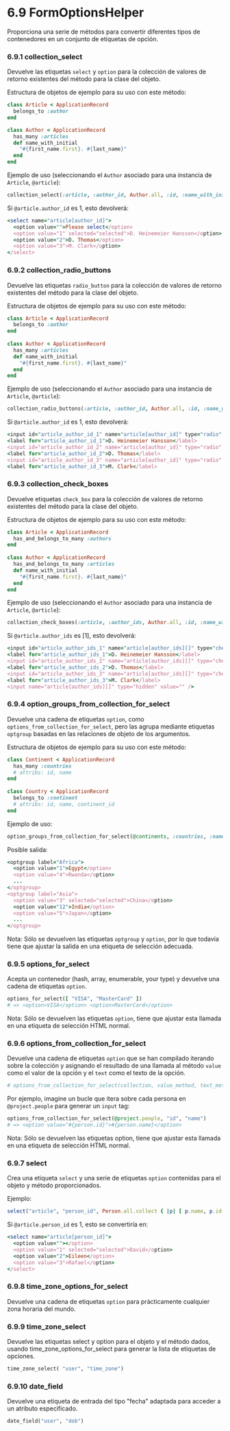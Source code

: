 # 6.9 FormOptionsHelper

Proporciona una serie de métodos para convertir diferentes tipos de contenedores en un conjunto de etiquetas de opción.



### 6.9.1 collection\_select

Devuelve las etiquetas `select` y `option` para la colección de valores de retorno existentes del método para la clase del objeto.

Estructura de objetos de ejemplo para su uso con este método:

```ruby
class Article < ApplicationRecord
  belongs_to :author
end

class Author < ApplicationRecord
  has_many :articles
  def name_with_initial
    "#{first_name.first}. #{last_name}"
  end
end
```

Ejemplo de uso \(seleccionando el `Author` asociado para una instancia de `Article`, `@article`\):

```ruby
collection_select(:article, :author_id, Author.all, :id, :name_with_initial, { prompt: true })
```

Si `@article.author_id` es 1, esto devolverá:

```ruby
<select name="article[author_id]">
  <option value="">Please select</option>
  <option value="1" selected="selected">D. Heinemeier Hansson</option>
  <option value="2">D. Thomas</option>
  <option value="3">M. Clark</option>
</select>
```



### 6.9.2 collection\_radio\_buttons

Devuelve las etiquetas `radio_button` para la colección de valores de retorno existentes del método para la clase del objeto.

Estructura de objetos de ejemplo para su uso con este método:

```ruby
class Article < ApplicationRecord
  belongs_to :author
end
 
class Author < ApplicationRecord
  has_many :articles
  def name_with_initial
    "#{first_name.first}. #{last_name}"
  end
end
```

Ejemplo de uso \(seleccionando el `Author` asociado para una instancia de `Article`, `@article`\):

```ruby
collection_radio_buttons(:article, :author_id, Author.all, :id, :name_with_initial)
```

Si `@article.author_id` es 1, esto devolverá:

```ruby
<input id="article_author_id_1" name="article[author_id]" type="radio" value="1" checked="checked" />
<label for="article_author_id_1">D. Heinemeier Hansson</label>
<input id="article_author_id_2" name="article[author_id]" type="radio" value="2" />
<label for="article_author_id_2">D. Thomas</label>
<input id="article_author_id_3" name="article[author_id]" type="radio" value="3" />
<label for="article_author_id_3">M. Clark</label>
```



### 6.9.3 collection\_check\_boxes

Devuelve etiquetas `check_box` para la colección de valores de retorno existentes del método para la clase del objeto.

Estructura de objetos de ejemplo para su uso con este método:

```ruby
class Article < ApplicationRecord
  has_and_belongs_to_many :authors
end
 
class Author < ApplicationRecord
  has_and_belongs_to_many :articles
  def name_with_initial
    "#{first_name.first}. #{last_name}"
  end
end
```

Ejemplo de uso \(seleccionando el `Author` asociado para una instancia de `Article`, `@article`\):

```ruby
collection_check_boxes(:article, :author_ids, Author.all, :id, :name_with_initial)
```

Si `@article.author_ids` es \[1\], esto devolverá:

```ruby
<input id="article_author_ids_1" name="article[author_ids][]" type="checkbox" value="1" checked="checked" />
<label for="article_author_ids_1">D. Heinemeier Hansson</label>
<input id="article_author_ids_2" name="article[author_ids][]" type="checkbox" value="2" />
<label for="article_author_ids_2">D. Thomas</label>
<input id="article_author_ids_3" name="article[author_ids][]" type="checkbox" value="3" />
<label for="article_author_ids_3">M. Clark</label>
<input name="article[author_ids][]" type="hidden" value="" />
```



### 6.9.4 option\_groups\_from\_collection\_for\_select

Devuelve una cadena de etiquetas `option`, como `options_from_collection_for_select`, pero las agrupa mediante etiquetas `optgroup` basadas en las relaciones de objeto de los argumentos.

Estructura de objetos de ejemplo para su uso con este método:

```ruby
class Continent < ApplicationRecord
  has_many :countries
  # attribs: id, name
end
 
class Country < ApplicationRecord
  belongs_to :continent
  # attribs: id, name, continent_id
end
```

Ejemplo de uso:

```ruby
option_groups_from_collection_for_select(@continents, :countries, :name, :id, :name, 3)
```

Posible salida:

```ruby
<optgroup label="Africa">
  <option value="1">Egypt</option>
  <option value="4">Rwanda</option>
  ...
</optgroup>
<optgroup label="Asia">
  <option value="3" selected="selected">China</option>
  <option value="12">India</option>
  <option value="5">Japan</option>
  ...
</optgroup>
```

Nota: Sólo se devuelven las etiquetas `optgroup` y `option`, por lo que todavía tiene que ajustar la salida en una etiqueta de selección adecuada.



### 6.9.5 options\_for\_select

Acepta un contenedor \(hash, array, enumerable, your type\) y devuelve una cadena de etiquetas `option`.

```ruby
options_for_select([ "VISA", "MasterCard" ])
# => <option>VISA</option> <option>MasterCard</option>
```

Nota: Sólo se devuelven las etiquetas `option`, tiene que ajustar esta llamada en una etiqueta de selección HTML normal.



### 6.9.6 options\_from\_collection\_for\_select

Devuelve una cadena de etiquetas `option` que se han compilado iterando sobre la colección y asignando el resultado de una llamada al método `value` como el valor de la opción y el `text` como el texto de la opción.

```ruby
# options_from_collection_for_select(collection, value_method, text_method, selected = nil)
```

Por ejemplo, imagine un bucle que itera sobre cada persona en `@project.people` para generar un `input` tag:

```ruby
options_from_collection_for_select(@project.people, "id", "name")
# => <option value="#{person.id}">#{person.name}</option>
```

Nota: Sólo se devuelven las etiquetas option, tiene que ajustar esta llamada en una etiqueta de selección HTML normal.



### 6.9.7 select

Crea una etiqueta `select` y una serie de etiquetas `option` contenidas para el objeto y método proporcionados.

Ejemplo:

```ruby
select("article", "person_id", Person.all.collect { |p| [ p.name, p.id ] }, { include_blank: true })
```

Si `@article.person_id` es 1, esto se convertiría en:

```ruby
<select name="article[person_id]">
  <option value=""></option>
  <option value="1" selected="selected">David</option>
  <option value="2">Eileen</option>
  <option value="3">Rafael</option>
</select>
```



### 6.9.8 time\_zone\_options\_for\_select

Devuelve una cadena de etiquetas `option` para prácticamente cualquier zona horaria del mundo.



### 6.9.9 time\_zone\_select

Devuelve las etiquetas select y option para el objeto y el método dados, usando time\_zone\_options\_for\_select para generar la lista de etiquetas de opciones.

```ruby
time_zone_select( "user", "time_zone")
```



### 6.9.10 date\_field

Devuelve una etiqueta de entrada del tipo "fecha" adaptada para acceder a un atributo especificado.

```ruby
date_field("user", "dob")
```



